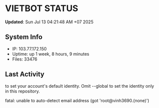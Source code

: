 # VIETBOT STATUS
**Updated**: Sun Jul 13 04:21:48 AM +07 2025

## System Info
- IP: 103.77.172.150
- Uptime: up 1 week, 8 hours, 9 minutes
- Files: 33476

## Last Activity

to set your account's default identity.
Omit --global to set the identity only in this repository.

fatal: unable to auto-detect email address (got 'root@vinh3690.(none)')
